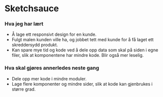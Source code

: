 # Sketchsauce

### Hva jeg har lært
- Å lage ett responsivt design for en kunde.
- Fulgt malen kunden ville ha, og jobbet tett med kunde for å få laget ett skreddersydd produkt.
- Kan spare mye tid og kode ved å dele opp data som skal på siden i egne filer, slik at komponentene har mindre kode. Blir også mer leselig.


### Hva skal gjøres annerledes neste gang
- Dele opp mer kode i mindre moduler.
- Lage flere komponenter og mindre sider, slik at kode kan gjenbrukes i større grad.


